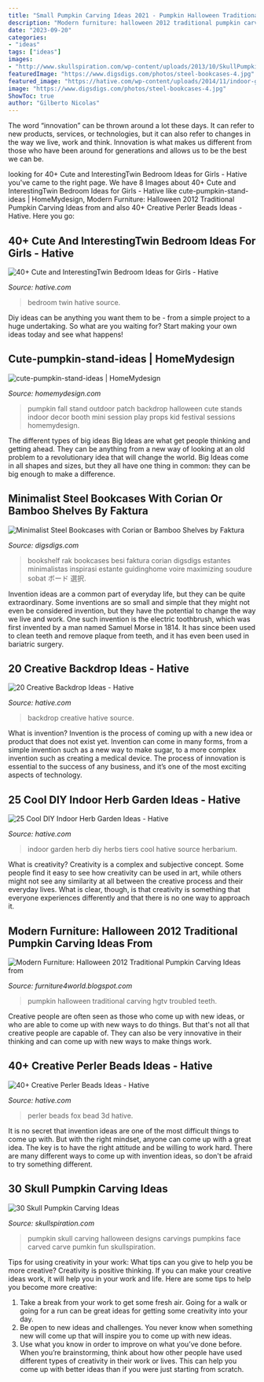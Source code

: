 ```yaml
---
title: "Small Pumpkin Carving Ideas 2021 - Pumpkin Halloween Traditional Carving Hgtv Troubled Teeth"
description: "Modern furniture: halloween 2012 traditional pumpkin carving ideas from"
date: "2023-09-20"
categories:
- "ideas"
tags: ["ideas"]
images:
- "http://www.skullspiration.com/wp-content/uploads/2013/10/SkullPumpkin2011.jpg"
featuredImage: "https://www.digsdigs.com/photos/steel-bookcases-4.jpg"
featured_image: "https://hative.com/wp-content/uploads/2014/11/indoor-garden/25-tiers-of-herbs.jpg"
image: "https://www.digsdigs.com/photos/steel-bookcases-4.jpg"
ShowToc: true
author: "Gilberto Nicolas"
---
```



The word “innovation” can be thrown around a lot these days. It can refer to new products, services, or technologies, but it can also refer to changes in the way we live, work and think. Innovation is what makes us different from those who have been around for generations and allows us to be the best we can be.

	

		
looking for 40+ Cute and InterestingTwin Bedroom Ideas for Girls - Hative you've came to the right page. We have 8 Images about 40+ Cute and InterestingTwin Bedroom Ideas for Girls - Hative like cute-pumpkin-stand-ideas | HomeMydesign, Modern Furniture: Halloween 2012 Traditional Pumpkin Carving Ideas from and also 40+ Creative Perler Beads Ideas - Hative. Here you go:
		
    
## 40+ Cute And InterestingTwin Bedroom Ideas For Girls - Hative

<img loading=lazy src="https://hative.com/wp-content/uploads/2015/06/twin-bedroom-ideas-for-girls/18-twin-bedroom-ideas-for-girls.jpg" onerror="this.onerror=null;this.src='https://tse2.mm.bing.net/th?id=OIP.Djf5hYXjVh2asMp5FtXcCAHaFJ&amp;pid=15.1';" alt="40+ Cute and InterestingTwin Bedroom Ideas for Girls - Hative">

_Source: hative.com_

>bedroom twin hative source. 

	

Diy ideas can be anything you want them to be - from a simple project to a huge undertaking. So what are you waiting for? Start making your own ideas today and see what happens!

    
## Cute-pumpkin-stand-ideas | HomeMydesign

<img loading=lazy src="https://homemydesign.com/wp-content/uploads/2015/10/cute-pumpkin-stand-ideas.jpg" onerror="this.onerror=null;this.src='https://tse3.mm.bing.net/th?id=OIP.WsQ-bLmusRjBXi0C_vMYKgHaKZ&amp;pid=15.1';" alt="cute-pumpkin-stand-ideas | HomeMydesign">

_Source: homemydesign.com_

>pumpkin fall stand outdoor patch backdrop halloween cute stands indoor decor booth mini session play props kid festival sessions homemydesign. 

	

The different types of big ideas
Big Ideas are what get people thinking and getting ahead. They can be anything from a new way of looking at an old problem to a revolutionary idea that will change the world. Big Ideas come in all shapes and sizes, but they all have one thing in common: they can be big enough to make a difference.

    
## Minimalist Steel Bookcases With Corian Or Bamboo Shelves By Faktura

<img loading=lazy src="https://www.digsdigs.com/photos/steel-bookcases-4.jpg" onerror="this.onerror=null;this.src='https://tse2.mm.bing.net/th?id=OIP.6Wg2_Y0Iw1_AbQdILGGcMAHaNr&amp;pid=15.1';" alt="Minimalist Steel Bookcases with Corian or Bamboo Shelves by Faktura">

_Source: digsdigs.com_

>bookshelf rak bookcases besi faktura corian digsdigs estantes minimalistas inspirasi estante guidinghome voire maximizing soudure sobat ボード 選択. 

	

Invention ideas are a common part of everyday life, but they can be quite extraordinary. Some inventions are so small and simple that they might not even be considered invention, but they have the potential to change the way we live and work. One such invention is the electric toothbrush, which was first invented by a man named Samuel Morse in 1814. It has since been used to clean teeth and remove plaque from teeth, and it has even been used in bariatric surgery.

    
## 20 Creative Backdrop Ideas - Hative

<img loading=lazy src="https://hative.com/wp-content/uploads/2014/12/backdrop-ideas/15-creative-backdrop-ideas.jpg" onerror="this.onerror=null;this.src='https://tse4.mm.bing.net/th?id=OIP.jwmRt-z7T6XjPxgeV9cKIgHaLH&amp;pid=15.1';" alt="20 Creative Backdrop Ideas - Hative">

_Source: hative.com_

>backdrop creative hative source. 

	

What is invention?
Invention is the process of coming up with a new idea or product that does not exist yet. Invention can come in many forms, from a simple invention such as a new way to make sugar, to a more complex invention such as creating a medical device. The process of innovation is essential to the success of any business, and it’s one of the most exciting aspects of technology.

    
## 25 Cool DIY Indoor Herb Garden Ideas - Hative

<img loading=lazy src="https://hative.com/wp-content/uploads/2014/11/indoor-garden/25-tiers-of-herbs.jpg" onerror="this.onerror=null;this.src='https://tse2.mm.bing.net/th?id=OIP.4RnxXOb-65zizvkcVai5qAHaK_&amp;pid=15.1';" alt="25 Cool DIY Indoor Herb Garden Ideas - Hative">

_Source: hative.com_

>indoor garden herb diy herbs tiers cool hative source herbarium. 

	

What is creativity?
Creativity is a complex and subjective concept. Some people find it easy to see how creativity can be used in art, while others might not see any similarity at all between the creative process and their everyday lives. What is clear, though, is that creativity is something that everyone experiences differently and that there is no one way to approach it.

    
## Modern Furniture: Halloween 2012 Traditional Pumpkin Carving Ideas From

<img loading=lazy src="https://4.bp.blogspot.com/-0NoWLYfy0sg/UG1Wi7TDpII/AAAAAAAAIT4/eRloUDFMe3k/s1600/Halloween-2012-Traditional-Pumpkin-Carving-Ideas-7.jpg" onerror="this.onerror=null;this.src='https://tse1.mm.bing.net/th?id=OIP.ncgvr5YLbEUTf5Pq64EC-AHaJ3&amp;pid=15.1';" alt="Modern Furniture: Halloween 2012 Traditional Pumpkin Carving Ideas from">

_Source: furniture4world.blogspot.com_

>pumpkin halloween traditional carving hgtv troubled teeth. 

	

Creative people are often seen as those who come up with new ideas, or who are able to come up with new ways to do things. But that's not all that creative people are capable of. They can also be very innovative in their thinking and can come up with new ways to make things work.

    
## 40+ Creative Perler Beads Ideas - Hative

<img loading=lazy src="https://hative.com/wp-content/uploads/2014/04/perler-beads-ideas/43-fox-perler-beads.jpg" onerror="this.onerror=null;this.src='https://tse3.mm.bing.net/th?id=OIP.dmiTe7iBTwv9iPZDjWm64AHaG5&amp;pid=15.1';" alt="40+ Creative Perler Beads Ideas - Hative">

_Source: hative.com_

>perler beads fox bead 3d hative. 

	

It is no secret that invention ideas are one of the most difficult things to come up with. But with the right mindset, anyone can come up with a great idea. The key is to have the right attitude and be willing to work hard. There are many different ways to come up with invention ideas, so don't be afraid to try something different.

    
## 30 Skull Pumpkin Carving Ideas

<img loading=lazy src="http://www.skullspiration.com/wp-content/uploads/2013/10/SkullPumpkin2011.jpg" onerror="this.onerror=null;this.src='https://tse3.mm.bing.net/th?id=OIP.fwtbUSsg6wmfhteUJ0f_HgHaI_&amp;pid=15.1';" alt="30 Skull Pumpkin Carving Ideas">

_Source: skullspiration.com_

>pumpkin skull carving halloween designs carvings pumpkins face carved carve pumkin fun skullspiration. 

	

Tips for using creativity in your work: What tips can you give to help you be more creative?
Creativity is positive thinking. If you can make your creative ideas work, it will help you in your work and life. Here are some tips to help you become more creative: 
1. Take a break from your work to get some fresh air. Going for a walk or going for a run can be great ideas for getting some creativity into your day. 
2. Be open to new ideas and challenges. You never know when something new will come up that will inspire you to come up with new ideas. 
3. Use what you know in order to improve on what you’ve done before. When you’re brainstorming, think about how other people have used different types of creativity in their work or lives. This can help you come up with better ideas than if you were just starting from scratch. 

